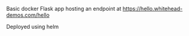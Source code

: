 Basic docker Flask app hosting an endpoint at https://hello.whitehead-demos.com/hello 

Deployed using helm

